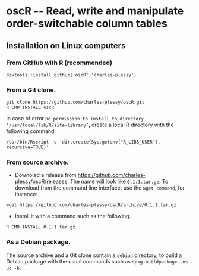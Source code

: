 oscR -- Read, write and manipulate order-switchable column tables
=================================================================

Installation on Linux computers
-------------------------------

### From GitHub with R (recommended)

```
devtools::install_github('oscR','charles-plessy')
```


### From a Git clone.

```
git clone https://github.com/charles-plessy/oscR.git
R CMD INSTALL oscR
```

In case of error `no permission to install to directory
‘/usr/local/lib/R/site-library’`, create a local R directory with the following
command.

```
/usr/bin/Rscript -e 'dir.create(Sys.getenv("R_LIBS_USER"), recursive=TRUE)'
````


### From source archive.

 * Downolad a release from <https://github.com/charles-plessy/oscR/releases>.
   The name will look like `0.1.1.tar.gz`.  To download from the command line
   interface, use the `wget command`, for instance:

```
wget https://github.com/charles-plessy/oscR/archive/0.1.1.tar.gz
```

 * Install it with a command such as the following.

```
R CMD INSTALL 0.1.1.tar.gz
```


### As a Debian package.

The source archive and a Git clone contain a `debian` directory, to build a
Debian package with the usual commands such as `dpkg-buildpackage -us -uc -b`.
